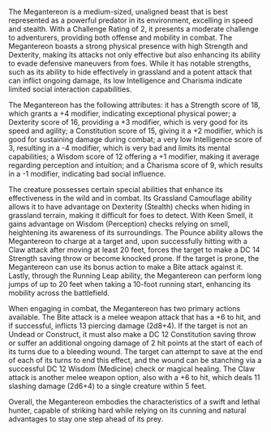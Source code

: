 The Megantereon is a medium-sized, unaligned beast that is best represented as a powerful predator in its environment, excelling in speed and stealth. With a Challenge Rating of 2, it presents a moderate challenge to adventurers, providing both offense and mobility in combat. The Megantereon boasts a strong physical presence with high Strength and Dexterity, making its attacks not only effective but also enhancing its ability to evade defensive maneuvers from foes. While it has notable strengths, such as its ability to hide effectively in grassland and a potent attack that can inflict ongoing damage, its low Intelligence and Charisma indicate limited social interaction capabilities. 

The Megantereon has the following attributes: it has a Strength score of 18, which grants a +4 modifier, indicating exceptional physical power; a Dexterity score of 16, providing a +3 modifier, which is very good for its speed and agility; a Constitution score of 15, giving it a +2 modifier, which is good for sustaining damage during combat; a very low Intelligence score of 3, resulting in a -4 modifier, which is very bad and limits its mental capabilities; a Wisdom score of 12 offering a +1 modifier, making it average regarding perception and intuition; and a Charisma score of 9, which results in a -1 modifier, indicating bad social influence.

The creature possesses certain special abilities that enhance its effectiveness in the wild and in combat. Its Grassland Camouflage ability allows it to have advantage on Dexterity (Stealth) checks when hiding in grassland terrain, making it difficult for foes to detect. With Keen Smell, it gains advantage on Wisdom (Perception) checks relying on smell, heightening its awareness of its surroundings. The Pounce ability allows the Megantereon to charge at a target and, upon successfully hitting with a Claw attack after moving at least 20 feet, forces the target to make a DC 14 Strength saving throw or become knocked prone. If the target is prone, the Megantereon can use its bonus action to make a Bite attack against it. Lastly, through the Running Leap ability, the Megantereon can perform long jumps of up to 20 feet when taking a 10-foot running start, enhancing its mobility across the battlefield.

When engaging in combat, the Megantereon has two primary actions available. The Bite attack is a melee weapon attack that has a +6 to hit, and if successful, inflicts 13 piercing damage (2d8+4). If the target is not an Undead or Construct, it must also make a DC 12 Constitution saving throw or suffer an additional ongoing damage of 2 hit points at the start of each of its turns due to a bleeding wound. The target can attempt to save at the end of each of its turns to end this effect, and the wound can be stanching via a successful DC 12 Wisdom (Medicine) check or magical healing. The Claw attack is another melee weapon option, also with a +6 to hit, which deals 11 slashing damage (2d6+4) to a single creature within 5 feet. 

Overall, the Megantereon embodies the characteristics of a swift and lethal hunter, capable of striking hard while relying on its cunning and natural advantages to stay one step ahead of its prey.